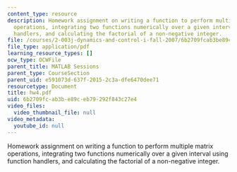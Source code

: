 ```yaml
---
content_type: resource
description: Homework assignment on writing a function to perform multiple matrix
  operations, integrating two functions numerically over a given interval using function
  handlers, and calculating the factorial of a non-negative integer.
file: /courses/2-003j-dynamics-and-control-i-fall-2007/6b2709fcab3be89ceb79292f843c27e4_hw4.pdf
file_type: application/pdf
learning_resource_types: []
ocw_type: OCWFile
parent_title: MATLAB Sessions
parent_type: CourseSection
parent_uid: e591073d-637f-2015-2c3a-dfe6470dee71
resourcetype: Document
title: hw4.pdf
uid: 6b2709fc-ab3b-e89c-eb79-292f843c27e4
video_files:
  video_thumbnail_file: null
video_metadata:
  youtube_id: null
---
```

Homework assignment on writing a function to perform multiple matrix operations, integrating two functions numerically over a given interval using function handlers, and calculating the factorial of a non-negative integer.

